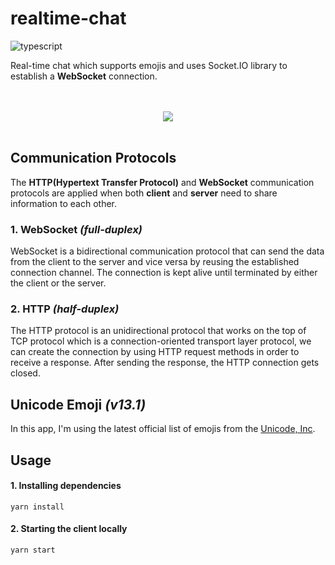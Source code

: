 # **realtime-chat**
![typescript](https://img.shields.io/github/languages/top/bryansouza/realtime-chat--frontend)

Real-time chat which supports emojis and uses Socket.IO library to establish a **WebSocket** connection.

<br>
<br>
<div align="center">
  <img src="https://user-images.githubusercontent.com/40837519/125233623-56e8fe00-e2b5-11eb-8173-4bb0c67e5430.gif" />
</div>
<br>

## Communication Protocols
The **HTTP(Hypertext Transfer Protocol)** and **WebSocket** communication protocols are applied when both **client** and **server** need to share information to each other.

### 1. WebSocket *(full-duplex)*

WebSocket is a bidirectional communication protocol that can send the data from the client to the server and vice versa by reusing the established connection channel. The connection is kept alive until terminated by either the client or the server.

### 2. HTTP *(half-duplex)*

The HTTP protocol is an unidirectional protocol that works on the top of TCP protocol which is a connection-oriented transport layer protocol, we can create the connection by using HTTP request methods in order to receive a response. After sending the response, the HTTP connection gets closed.

## Unicode Emoji *(v13.1)*
In this app, I'm using the latest official list of emojis from the <a href="https://unicode.org/">Unicode, Inc</a>.

## Usage

#### 1. Installing dependencies
```
yarn install
```

#### 2. Starting the client locally
```
yarn start
```
